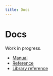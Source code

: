 ```yaml
---
title: Docs
---
```



Docs
====

Work in progress.

- [Manual](docs/manual/)
- [Reference](docs/reference/)
- [Library reference](docs/library-reference/)
